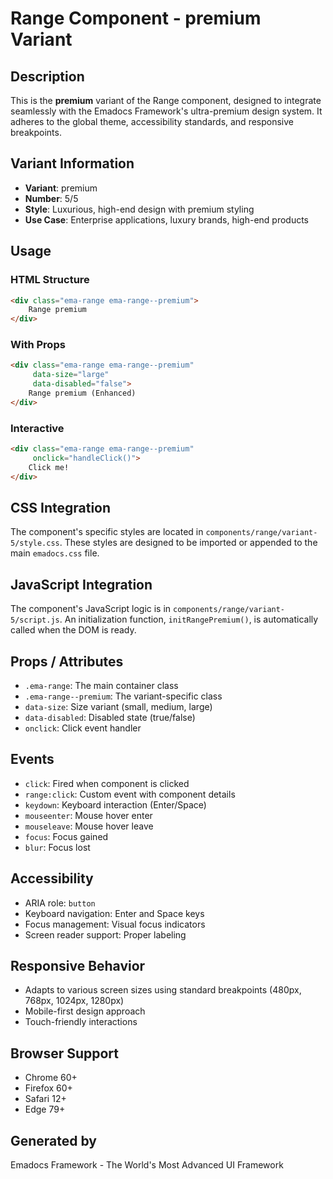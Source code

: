 # Range Component - premium Variant

## Description
This is the **premium** variant of the Range component, designed to integrate seamlessly with the Emadocs Framework's ultra-premium design system. It adheres to the global theme, accessibility standards, and responsive breakpoints.

## Variant Information
- **Variant**: premium
- **Number**: 5/5
- **Style**: Luxurious, high-end design with premium styling
- **Use Case**: Enterprise applications, luxury brands, high-end products

## Usage

### HTML Structure
```html
<div class="ema-range ema-range--premium">
    Range premium
</div>
```

### With Props
```html
<div class="ema-range ema-range--premium" 
     data-size="large" 
     data-disabled="false">
    Range premium (Enhanced)
</div>
```

### Interactive
```html
<div class="ema-range ema-range--premium" 
     onclick="handleClick()">
    Click me!
</div>
```

## CSS Integration
The component's specific styles are located in `components/range/variant-5/style.css`. These styles are designed to be imported or appended to the main `emadocs.css` file.

## JavaScript Integration
The component's JavaScript logic is in `components/range/variant-5/script.js`. An initialization function, `initRangePremium()`, is automatically called when the DOM is ready.

## Props / Attributes
- `.ema-range`: The main container class
- `.ema-range--premium`: The variant-specific class
- `data-size`: Size variant (small, medium, large)
- `data-disabled`: Disabled state (true/false)
- `onclick`: Click event handler

## Events
- `click`: Fired when component is clicked
- `range:click`: Custom event with component details
- `keydown`: Keyboard interaction (Enter/Space)
- `mouseenter`: Mouse hover enter
- `mouseleave`: Mouse hover leave
- `focus`: Focus gained
- `blur`: Focus lost

## Accessibility
- ARIA role: `button`
- Keyboard navigation: Enter and Space keys
- Focus management: Visual focus indicators
- Screen reader support: Proper labeling

## Responsive Behavior
- Adapts to various screen sizes using standard breakpoints (480px, 768px, 1024px, 1280px)
- Mobile-first design approach
- Touch-friendly interactions

## Browser Support
- Chrome 60+
- Firefox 60+
- Safari 12+
- Edge 79+

## Generated by
Emadocs Framework - The World's Most Advanced UI Framework
